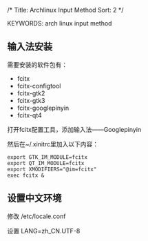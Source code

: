 /*
  Title: Archlinux Input Method
  Sort: 2
*/

KEYWORDS: arch linux input method

## 输入法安装   

需要安装的软件包有：

* fcitx
* fcitx-configtool
* fcitx-gtk2
* fcitx-gtk3
* fcitx-googlepinyin
* fcitx-qt4

打开fcitx配置工具，添加输入法——Googlepinyin

然后在~/.xinitrc里加入以下内容：
```
export GTK_IM_MODULE=fcitx
export QT_IM_MODULE=fcitx
export XMODIFIERS="@im=fcitx"
exec fcitx &
```

## 设置中文环境

修改 /etc/locale.conf

设置 LANG=zh_CN.UTF-8
